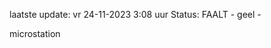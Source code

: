 laatste update: 
vr 24-11-2023  3:08   uur 
Status: FAALT - geel - 
<div class="service Y">microstation</div>